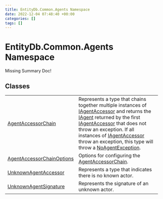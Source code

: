 ```yaml
---
title: EntityDb.Common.Agents Namespace
date: 2022-12-04 07:48:40 +00:00
categories: []
tags: []
---
```


# EntityDb.Common.Agents Namespace
Missing Summary Doc!
## Classes
<table><tr><td><a href='/dotnet/entitydb.common.agents.agentaccessorchain'>AgentAccessorChain</a></td><td>
Represents a type that chains together multiple instances of <a href='/dotnet/entitydb.abstractions.agents.iagentaccessor'>IAgentAccessor</a> and returns the
<a href='/dotnet/entitydb.abstractions.agents.iagent'>IAgent</a> returned by the first <a href='/dotnet/entitydb.abstractions.agents.iagentaccessor'>IAgentAccessor</a> that does not throw an exception.
If all instances of <a href='/dotnet/entitydb.abstractions.agents.iagentaccessor'>IAgentAccessor</a> throw an exception, this type will throw a
<a href='/dotnet/entitydb.common.exceptions.noagentexception'>NoAgentException</a>.
</td></tr><tr><td><a href='/dotnet/entitydb.common.agents.agentaccessorchainoptions'>AgentAccessorChainOptions</a></td><td>
Options for configuring the <a href='/dotnet/entitydb.common.agents.agentaccessorchain'>AgentAccessorChain</a>.
</td></tr><tr><td><a href='/dotnet/entitydb.common.agents.unknownagentaccessor'>UnknownAgentAccessor</a></td><td>
Represents a type that indicates there is no known actor.
</td></tr><tr><td><a href='/dotnet/entitydb.common.agents.unknownagentsignature'>UnknownAgentSignature</a></td><td>
Represents the signature of an unknown actor.
</td></tr></table>
